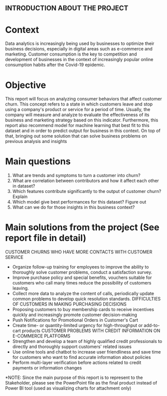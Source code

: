 ## INTRODUCTION ABOUT THE PROJECT
# Context
Data analytics is increasingly being used by businesses to optimize their business decisions, especially in digital areas such as e-commerce and marketing. Customer consumption is the key to competition and development of businesses in the context of increasingly popular online consumption habits after the Covid-19 epidemic.
# Objective
This report will focus on analyzing consumer behaviors that affect customer churn. This concept refers to a state in which customers leave and stop using a company's product or service for a period of time. Usually, the company will measure and analyze to evaluate the effectiveness of its business and marketing strategy based on this indicator. Furthermore, this report also recommend model for machine learning that best fit to this dataset and in order to predict output for business in this context. On top of that, bringing out some solution that can solve business problems on previous analysis and insights
# Main questions
1) What are trends and symptoms to turn a customer into churn?
2) What are correlation between contributors and how it affect each other in dataset?
3) Which features contribute significantly to the output of customer churn? Explain
4) Which model give best performances for this dataset? Figure out
5) What can we do for those insights in this business context?
# Main solutions from the project (See report file in detail)
CUSTOMER CHURNS WHO HAVE MORE CONTACTS WITH CUSTOMER SERVICE
* Organize follow-up training for employees to improve the ability to thoroughly solve customer problems, conduct a satisfaction survey.
* Improve purchase policy and special benefits, vouchers suitable for customers who call many times reduce the possibility of customers leaving.
* Collect more data to analyze the content of calls, periodically update common problems to develop quick resolution standards.
DIFFICULTIES OF CUSTOMERS IN MAKING PURCHASING DECISIONS
* Proposing customers to buy membership cards to receive incentives quickly and increasingly promote customer decision-making
* Push Notifications for Promotional Orders in Customer's Cart
* Create time- or quantity-limited urgency for high-throughput or add-to-cart products
CUSTOMER PROBLEMS WITH CREDIT INFORMATION ON E-COMMERCE PLATFORMS
* Strengthen and develop a team of highly qualified credit professionals to directly and thoroughly support customers' related issues
* Use online tools and chatbot to increase user friendliness and save time for customers who want to find accurate information about policies
* Perform multi-layer verification before actions related to credit payments or information changes

*NOTE: Since the main purpose of this report is to represent to the Stakeholder, please see the PowerPoint file as the final product instead of Power BI tool (used as visualizing charts for attachment only)
